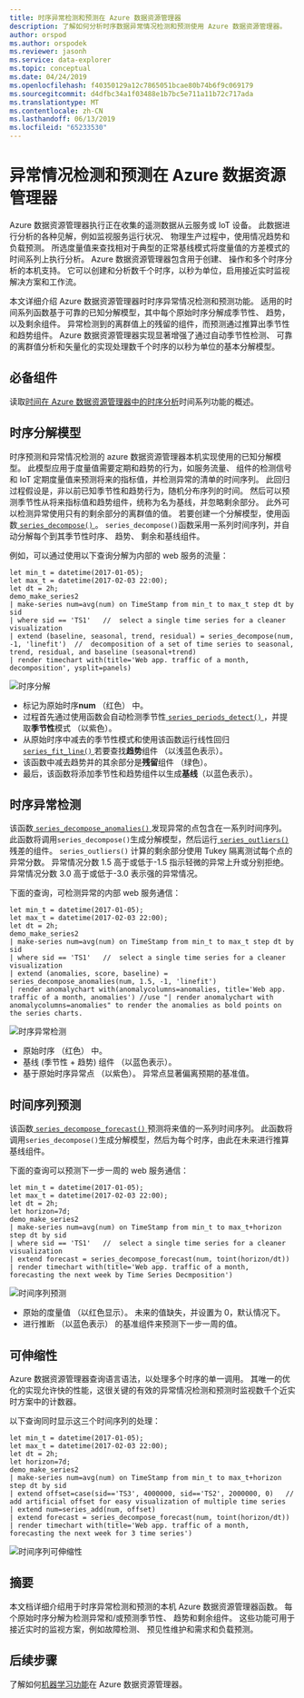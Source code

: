 ```yaml
---
title: 时序异常检测和预测在 Azure 数据资源管理器
description: 了解如何分析时序数据异常情况检测和预测使用 Azure 数据资源管理器。
author: orspod
ms.author: orspodek
ms.reviewer: jasonh
ms.service: data-explorer
ms.topic: conceptual
ms.date: 04/24/2019
ms.openlocfilehash: f40350129a12c7865051bcae80b74b6f9c069179
ms.sourcegitcommit: d4dfbc34a1f03488e1b7bc5e711a11b72c717ada
ms.translationtype: MT
ms.contentlocale: zh-CN
ms.lasthandoff: 06/13/2019
ms.locfileid: "65233530"
---
```

# <a name="anomaly-detection-and-forecasting-in-azure-data-explorer"></a>异常情况检测和预测在 Azure 数据资源管理器

Azure 数据资源管理器执行正在收集的遥测数据从云服务或 IoT 设备。 此数据进行分析的各种见解，例如监视服务运行状况、 物理生产过程中，使用情况趋势和负载预测。 所选度量值来查找相对于典型的正常基线模式将度量值的方差模式的时间系列上执行分析。 Azure 数据资源管理器包含用于创建、 操作和多个时序分析的本机支持。 它可以创建和分析数千个时序，以秒为单位，启用接近实时监视解决方案和工作流。

本文详细介绍 Azure 数据资源管理器时时序异常情况检测和预测功能。 适用的时间系列函数基于可靠的已知分解模型，其中每个原始时序分解成季节性、 趋势，以及剩余组件。 异常检测到的离群值上的残留的组件，而预测通过推算出季节性和趋势组件。 Azure 数据资源管理器实现显著增强了通过自动季节性检测、 可靠的离群值分析和矢量化的实现处理数千个时序的以秒为单位的基本分解模型。

## <a name="prerequisites"></a>必备组件

读取[时间在 Azure 数据资源管理器中的时序分析](/azure/data-explorer/time-series-analysis)时间系列功能的概述。

## <a name="time-series-decomposition-model"></a>时序分解模型

时序预测和异常情况检测的 azure 数据资源管理器本机实现使用的已知分解模型。 此模型应用于度量值需要定期和趋势的行为，如服务流量、 组件的检测信号和 IoT 定期度量值来预测将来的指标值，并检测异常的清单的时间序列。 此回归过程假设是，非以前已知季节性和趋势行为，随机分布序列的时间。 然后可以预测季节性从将来指标值和趋势组件，统称为名为基线，并忽略剩余部分。 此外可以检测异常使用只有的剩余部分的离群值的值。
若要创建一个分解模型，使用函数[ `series_decompose()` ](/azure/kusto/query/series-decomposefunction)。 `series_decompose()`函数采用一系列时间序列，并自动分解每个到其季节性时序、 趋势、 剩余和基线组件。 

例如，可以通过使用以下查询分解为内部的 web 服务的流量：

```kusto
let min_t = datetime(2017-01-05);
let max_t = datetime(2017-02-03 22:00);
let dt = 2h;
demo_make_series2
| make-series num=avg(num) on TimeStamp from min_t to max_t step dt by sid 
| where sid == 'TS1'   //  select a single time series for a cleaner visualization
| extend (baseline, seasonal, trend, residual) = series_decompose(num, -1, 'linefit')  //  decomposition of a set of time series to seasonal, trend, residual, and baseline (seasonal+trend)
| render timechart with(title='Web app. traffic of a month, decomposition', ysplit=panels)
```

![时序分解](media/anomaly-detection/series-decompose-timechart.png)

* 标记为原始时序**num** （红色） 中。 
* 过程首先通过使用函数会自动检测季节性[ `series_periods_detect()` ](/azure/kusto/query/series-periods-detectfunction) ，并提取**季节性**模式 （以紫色）。
* 从原始时序中减去的季节性模式和使用该函数运行线性回归[ `series_fit_line()` ](/azure/kusto/query/series-fit-linefunction)若要查找**趋势**组件 （以浅蓝色表示）。
* 该函数中减去趋势并的其余部分是**残留**组件 （绿色）。
* 最后，该函数将添加季节性和趋势组件以生成**基线**（以蓝色表示）。

## <a name="time-series-anomaly-detection"></a>时序异常检测

该函数[ `series_decompose_anomalies()` ](/azure/kusto/query/series-decompose-anomaliesfunction)发现异常的点包含在一系列时间序列。 此函数将调用`series_decompose()`生成分解模型，然后运行[ `series_outliers()` ](/azure/kusto/query/series-outliersfunction)残差的组件。 `series_outliers()` 计算的剩余部分使用 Tukey 隔离测试每个点的异常分数。 异常情况分数 1.5 高于或低于-1.5 指示轻微的异常上升或分别拒绝。 异常情况分数 3.0 高于或低于-3.0 表示强的异常情况。 

下面的查询，可检测异常的内部 web 服务通信：

```kusto
let min_t = datetime(2017-01-05);
let max_t = datetime(2017-02-03 22:00);
let dt = 2h;
demo_make_series2
| make-series num=avg(num) on TimeStamp from min_t to max_t step dt by sid 
| where sid == 'TS1'   //  select a single time series for a cleaner visualization
| extend (anomalies, score, baseline) = series_decompose_anomalies(num, 1.5, -1, 'linefit')
| render anomalychart with(anomalycolumns=anomalies, title='Web app. traffic of a month, anomalies') //use "| render anomalychart with anomalycolumns=anomalies" to render the anomalies as bold points on the series charts.
```

![时序异常检测](media/anomaly-detection/series-anomaly-detection.png)

* 原始时序 （红色） 中。 
* 基线 (季节性 + 趋势) 组件 （以蓝色表示）。
* 基于原始时序异常点 （以紫色）。 异常点显著偏离预期的基准值。

## <a name="time-series-forecasting"></a>时间序列预测

该函数[ `series_decompose_forecast()` ](/azure/kusto/query/series-decompose-forecastfunction)预测将来值的一系列时间序列。 此函数将调用`series_decompose()`生成分解模型，然后为每个时序，由此在未来进行推算基线组件。

下面的查询可以预测下一步一周的 web 服务通信：

```kusto
let min_t = datetime(2017-01-05);
let max_t = datetime(2017-02-03 22:00);
let dt = 2h;
let horizon=7d;
demo_make_series2
| make-series num=avg(num) on TimeStamp from min_t to max_t+horizon step dt by sid 
| where sid == 'TS1'   //  select a single time series for a cleaner visualization
| extend forecast = series_decompose_forecast(num, toint(horizon/dt))
| render timechart with(title='Web app. traffic of a month, forecasting the next week by Time Series Decmposition')
```

![时间序列预测](media/anomaly-detection/series-forecasting.png)

* 原始的度量值 （以红色显示）。 未来的值缺失，并设置为 0，默认情况下。
* 进行推断 （以蓝色表示） 的基准组件来预测下一步一周的值。

## <a name="scalability"></a>可伸缩性

Azure 数据资源管理器查询语言语法，以处理多个时序的单一调用。 其唯一的优化的实现允许快的性能，这很关键的有效的异常情况检测和预测时监视数千个近实时方案中的计数器。

以下查询同时显示这三个时间序列的处理：

```kusto
let min_t = datetime(2017-01-05);
let max_t = datetime(2017-02-03 22:00);
let dt = 2h;
let horizon=7d;
demo_make_series2
| make-series num=avg(num) on TimeStamp from min_t to max_t+horizon step dt by sid
| extend offset=case(sid=='TS3', 4000000, sid=='TS2', 2000000, 0)   //  add artificial offset for easy visualization of multiple time series
| extend num=series_add(num, offset)
| extend forecast = series_decompose_forecast(num, toint(horizon/dt))
| render timechart with(title='Web app. traffic of a month, forecasting the next week for 3 time series')
```

![时间序列可伸缩性](media/anomaly-detection/series-scalability.png)

## <a name="summary"></a>摘要

本文档详细介绍用于时序异常检测和预测的本机 Azure 数据资源管理器函数。 每个原始时序分解为检测异常和/或预测季节性、 趋势和剩余组件。 这些功能可用于接近实时的监视方案，例如故障检测、 预见性维护和需求和负载预测。

## <a name="next-steps"></a>后续步骤

了解如何[机器学习功能](/azure/data-explorer/machine-learning-clustering)在 Azure 数据资源管理器。
